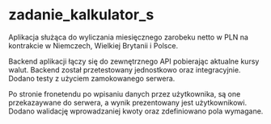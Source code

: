 # zadanie_kalkulator_s

Aplikacja służąca do wyliczania miesięcznego zarobeku netto w PLN na kontrakcie w Niemczech, Wielkiej Brytanii i Polsce.

Backend aplikacji łączy się do zewnętrznego API pobierając aktualne kursy walut. Backend został przetestowany jednostkowo oraz integracyjnie. 
Dodano testy z użyciem zamokowanego serwera.

Po stronie fronetendu po wpisaniu danych przez użytkownika, są one przekazaywane do serwera, a wynik prezentowany jest użytkownikowi. 
Dodano walidację wprowadzaniej kwoty oraz zdefiniowano pola wymagane.
